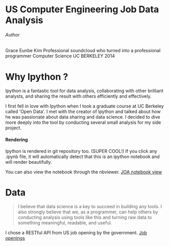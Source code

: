 # US Computer Engineering Job Data Analysis

###### Author
Grace Eunbe Kim
Professional soundcloud who turned into a professional programmer
Computer Science 
UC BERKELEY 2014

# Why Ipython ?
Ipython is a fantastic tool for data analysis, collaborating with other brilliant analysts, and sharing the result with others efficiently and effectively.

I first fell in love with Ipython when I took a graduate course at UC Berkeley called 'Open Data'. I met with the creator of Ipython and talked about how he was passionate about data sharing and data science. I decided to dive more deeply into the tool by conducting several small analysis for my side project.

#### Rendering
Ipython is rendered in git repository too. (SUPER COOL!) If you click any .ipynb file, it will automatically detect that this is an ipython notebook and will render beautifully.

You can also view the notebook through the nbviewer. 
[JOA notebook view](http://nbviewer.ipython.org/github/graceeunbekim/JOA_job_data_analysis/blob/master/JOA_data_analysis.ipynb)

# Data
> I believe that data science is a key to succeed in building any tools. I also strongly believe that we, as a programmer, can help others by conducting analysis using tools like this and turning raw data to something meaningful, readable, and useful.

I chose a RESTful API from US job opening by the government.
[Job openings](https://data.usajobs.gov)
